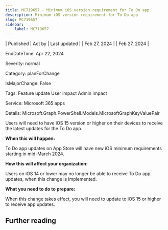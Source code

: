```yaml
---
title: MC719657 - Minimum iOS version requirement for To Do app
description: Minimum iOS version requirement for To Do app
slug: MC719657
sidebar:
    label: MC719657
---
```



| Published | Act by | Last updated |
| Feb 27, 2024 |  | Feb 27, 2024 |

EndDateTime: Apr 22, 2024

Severity: normal

Category: planForChange

IsMajorChange: False

Tags: Feature update User impact Admin impact

Service: Microsoft 365 apps

Details: Microsoft.Graph.PowerShell.Models.MicrosoftGraphKeyValuePair

<p>Users will need to have iOS 15 version or higher on their devices to receive the latest updates for the To Do app.<br></p><p><b>When this will happen:</b></p><p>To Do app updates on App Store will have new iOS minimum requirements starting in mid-March 2024.</p><p><b>How this will affect your organization:</b><br></p><p>Users on iOS 14 or lower may no longer be able to receive To Do app updates, when this change is implemented.<br></p><p><b>What you need to do to prepare:</b><br></p><p>When this change takes effect, you will need to update to iOS 15 or higher to receive app updates.</p>

## Further reading
